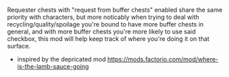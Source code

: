 Requester chests with "request from buffer chests" enabled share the same priority with characters,
but more noticably when trying to deal with recycling/quality/spoilage you're bound to have more buffer chests in general,
and with more buffer chests you're more likely to use said checkbox, this mod will help keep track of where you're doing it on that surface.

- inspired by the depricated mod https://mods.factorio.com/mod/where-is-the-lamb-sauce-going

